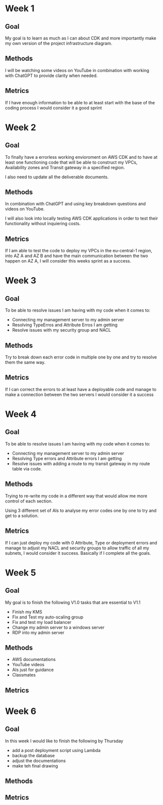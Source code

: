 # Week 1

## Goal
My goal is to learn as much as I can about CDK and more importantly make my own version of the project infrastructure diagram.

## Methods
I will be watching some videos on YouTube in combination with working with ChatGPT to provide clarity when needed.

## Metrics
If I have enough information to be able to at least start with the base of the coding process I would consider it a good sprint

# Week 2

## Goal
To finally have a errorless working envioroment on AWS CDK and to have at least one functioning code that will be able to construct my VPCs, Availability zones and Transit gateway in a specified region.

I also need to update all the deliverable documents.

## Methods
In combination with ChatGPT and using key breakdown questions and videos on YouTube.

I will also look into locally testing AWS CDK applications in order to test their functionality without inquiering costs.

## Metrics
If I am able to test the code to deploy my VPCs in the eu-central-1 region, into AZ A and AZ B and have the main communication between the two happen on AZ A, I will consider this weeks sprint as a success.

# Week 3

## Goal
To be able to resolve issues I am having with my code when it comes to:

- Connecting my management server to my admin server
- Resolving TypeErros and Attribute Erros I am getting
- Resolve issues with my security group and NACL
## Methods
Try to break down each error code in multiple one by one and try to resolve them the same way.
## Metrics
If I can correct the errors to at least have a deployable code and manage to make a connection between the two servers I would consider it a success
# Week 4

## Goal
To be able to resolve issues I am having with my code when it comes to:

- Connecting my management server to my admin server
- Resolving Type errors and Attribute errors I am getting
- Resolve issues with adding a route to my transit gateway in my route table via code.
## Methods
Trying to re-write my code in a different way that would allow me more control of each section.

Using 3 different set of AIs to analyse my error codes one by one to try and get to a solution.
## Metrics
If I can just deploy my code with 0 Attribute, Type or deployment errors and manage to adjust my NACL and security groups to allow traffic of all my subnets, I would consider it success. Basically if I complete all the goals.
# Week 5

## Goal
My goal is to finish the following V1.0 tasks that are essential to V1.1
- Finish my KMS
- Fix and Test my auto-scaling group
- Fix and test my load balancer
- Change my admin server to a windows server
- RDP into my admin server
## Methods
- AWS documentations
- YouTube videos
- AIs just for guidance 
- Classmates
## Metrics

# Week 6

## Goal
In this week I would like to finish the following by Thursday
- add a post deployment script using Lambda
- backup the database
- adjust the documentations
- make teh final drawing
## Methods

## Metrics